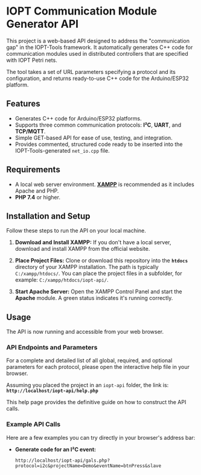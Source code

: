 # IOPT Communication Module Generator API

This project is a web-based API designed to address the "communication gap" in the IOPT-Tools framework. It automatically generates C++ code for communication modules used in distributed controllers that are specified with IOPT Petri nets.

The tool takes a set of URL parameters specifying a protocol and its configuration, and returns ready-to-use C++ code for the Arduino/ESP32 platform.

## Features

* Generates C++ code for Arduino/ESP32 platforms.
* Supports three common communication protocols: **I²C**, **UART**, and **TCP/MQTT**.
* Simple GET-based API for ease of use, testing, and integration.
* Provides commented, structured code ready to be inserted into the IOPT-Tools-generated `net_io.cpp` file.

## Requirements

* A local web server environment. **[XAMPP](https://www.apachefriends.org/index.html)** is recommended as it includes Apache and PHP.
* **PHP 7.4** or higher.

## Installation and Setup

Follow these steps to run the API on your local machine.

1.  **Download and Install XAMPP:**
    If you don't have a local server, download and install XAMPP from the official website.

2.  **Place Project Files:**
    Clone or download this repository into the **`htdocs`** directory of your XAMPP installation. The path is typically `C:/xampp/htdocs/`. You can place the project files in a subfolder, for example: `C:/xampp/htdocs/iopt-api/`.

3.  **Start Apache Server:**
    Open the XAMPP Control Panel and start the **Apache** module. A green status indicates it's running correctly.


## Usage

The API is now running and accessible from your web browser.

### API Endpoints and Parameters
For a complete and detailed list of all global, required, and optional parameters for each protocol, please open the interactive help file in your browser.

Assuming you placed the project in an `iopt-api` folder, the link is:
**`http://localhost/iopt-api/help.php`**

This help page provides the definitive guide on how to construct the API calls.

### Example API Calls

Here are a few examples you can try directly in your browser's address bar:

* **Generate code for an I²C event:**
    ```
    http://localhost/iopt-api/gals.php?protocol=i2c&projectName=Demo&eventName=btnPress&slave
